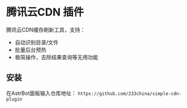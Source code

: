 # 腾讯云CDN 插件

腾讯云CDN缓存刷新工具，支持：
- 自动识别目录/文件
- 批量后台预热
- 极简操作，去除结果查询等无用功能

## 安装
在AstrBot面板输入仓库地址：
`https://github.com/233china/simple-cdn-plugin`
